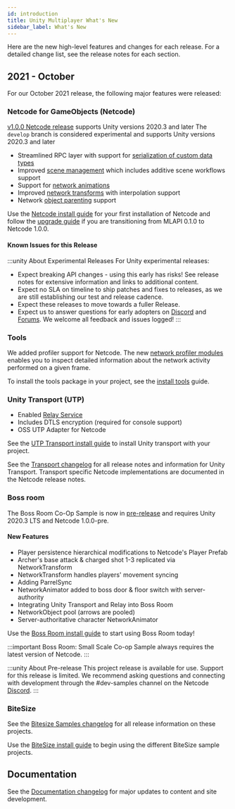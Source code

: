 ```yaml
---
id: introduction
title: Unity Multiplayer What's New
sidebar_label: What's New
---
```


Here are the new high-level features and changes for each release. For a detailed change list, see the release notes for each section.

<!-- Release Template
## {Year - Month}

For our {Month Year} release, the following major features were released:

### Netcode for GameObjects

{Content}

### Tools

{Content}

### UTP

{Content}

### Boss Room

{Content}

### BiteSize

{Content}
-->

## 2021 - October

For our October 2021 release, the following major features were released:

### Netcode for GameObjects (Netcode)

[v1.0.0 Netcode release](/releases/multiplayer/release-1-0-0.md) supports Unity versions 2020.3 and later
The `develop` branch is considered experimental and supports Unity versions 2020.3 and later

* Streamlined RPC layer with support for [serialization of custom data types](../advanced-topics/custom-serialization.md)
* Improved [scene management](../basics/scene-management.md) which includes additive scene workflows support
* Support for [network animations](../components/networkanimator.md)
* Improved [network transforms](../components/networktransform.md) with interpolation support
* Network [object parenting](../docs/advanced-topics/networkobject-parenting.md) support

Use the [Netcode install guide](../migration/installation.md) for your first installation of Netcode and follow the [upgrade guide](../docs/migration/upgrade-guide.md) if you are transitioning from MLAPI 0.1.0 to Netcode 1.0.0.

#### Known Issues for this Release

:::unity About Experimental Releases
For Unity experimental releases:

* Expect breaking API changes - using this early has risks! See release notes for extensive information and links to additional content.
* Expect no SLA on timeline to ship patches and fixes to releases, as we are still establishing our test and release cadence.
* Expect these releases to move towards a fuller Release.
* Expect us to answer questions for early adopters on [Discord](https://discord.gg/buMxnnPvTb) and [Forums](https://forum.unity.com/forums/multiplayer.26/). We welcome all feedback and issues logged! 
:::

### Tools

We added profiler support for Netcode. The new [network profiler modules](../basics/profiling.md) enables you to inspect detailed information about the network activity performed on a given frame.

To install the tools package in your project, see the [install tools](../docs/tools/install-tools.md) guide.

### Unity Transport (UTP)

* Enabled [Relay Service](https://docs.unity.com/relay/Content/introduction.htm)
* Includes DTLS encryption (required for console support)
* OSS UTP Adapter for Netcode

See the [UTP Transport install guide](../transport-utp/install.md) to install Unity transport with your project.

See the [Transport changelog](transport/transport-changelog.md) for all release notes and information for Unity Transport. Transport specific Netcode implementations are documented in the Netcode release notes.

### Boss room

The Boss Room Co-Op Sample is now in [pre-release](../releases/samples/release-1.0.0-pre.md) and requires Unity 2020.3 LTS and Netcode 1.0.0-pre.

#### New Features
* Player persistence hierarchical modifications to Netcode's Player Prefab
* Archer's base attack & charged shot 1-3 replicated via NetworkTransform
* NetworkTransform handles players' movement syncing
* Adding ParrelSync
* NetworkAnimator added to boss door & floor switch with server-authority
* Integrating Unity Transport and Relay into Boss Room
* NetworkObject pool (arrows are pooled)
* Server-authoritative character NetworkAnimator

Use the [Boss Room install guide](../learn/getting-started-boss-room.md) to start using Boss Room today!

:::important
Boss Room: Small Scale Co-op Sample always requires the latest version of Netcode.
:::

:::unity About Pre-release
This project release is available for use. Support for this release is limited. We recommend asking questions and connecting with development through the #dev-samples channel on the Netcode [Discord](https://discord.gg/buMxnnPvTb).
:::

### BiteSize

See the [Bitesize Samples changelog](bitesize/bitesize-changelog.md) for all release information on these projects.

Use the [BiteSize install guide](../learn/bitesize-introduction.md) to begin using the different BiteSize sample projects.

## Documentation

See the [Documentation changelog](doc-changelog.md) for major updates to content and site development.